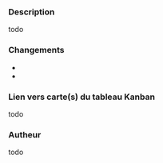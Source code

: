 ### Description
todo

### Changements
-
-

### Lien vers carte(s) du tableau Kanban
todo

### Autheur
todo
